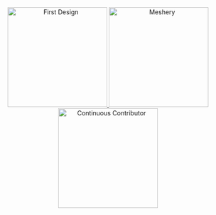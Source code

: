 <div style="text-align: center;">
  <a href="https://meshery.layer5.io/user/958953e8-890e-4217-93f9-84322cc5f952?tab=badges">
    <img width="224px" height="224px" src="https://badges.layer5.io/assets/badges/first-design/first-design.png" alt="First Design" />
  </a>
  <a href="https://meshery.layer5.io/user/958953e8-890e-4217-93f9-84322cc5f952?tab=badges">
    <img width="224px" height="224px" src="https://badges.layer5.io/assets/badges/meshery/meshery.png" alt="Meshery" />
  </a>
  <a href="https://meshery.layer5.io/user/958953e8-890e-4217-93f9-84322cc5f952?tab=badges">
    <img width="224px" height="224px" src="https://badges.layer5.io/assets/badges/continuous-contributor/continuous-contributor.png" alt="Continuous Contributor" />
  </a>
</div>

<!--
**Jougan-0/Jougan-0** is a ✨ _special_ ✨ repository because its `README.md` (this file) appears on your GitHub profile.

Here are some ideas to get you started:

- 🔭 I’m currently working on ...
- 🌱 I’m currently learning ...
- 👯 I’m looking to collaborate on ...
- 🤔 I’m looking for help with ...
- 💬 Ask me about ...
- 📫 How to reach me: ...
- 😄 Pronouns: ...
- ⚡ Fun fact: ...
-->
